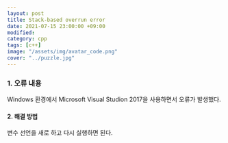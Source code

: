 ```yaml
---
layout: post
title: Stack-based overrun error
date: 2021-07-15 23:00:00 +09:00
modified: 
category: cpp
tags: [c++]
image: "/assets/img/avatar_code.png"
cover: "../puzzle.jpg"
---
```


### 1. 오류 내용
Windows 환경에서 Microsoft Visual Studion 2017을 사용하면서 오류가 발생했다.<br>

#### 2. 해결 방법

변수 선언을 새로 하고 다시 실행하면 된다.<br>

